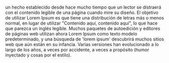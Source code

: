 un hecho establecido desde hace mucho tiempo que un lector se distraerá con el contenido legible de una página cuando mire su diseño.
El objetivo de utilizar Lorem Ipsum es que tiene una distribución de letras más o menos normal, en lugar de utilizar "Contenido aquí,
contenido aquí", lo que hace que parezca un inglés legible. Muchos paquetes de autoedición y editores de páginas web utilizan ahora 
Lorem Ipsum como texto modelo predeterminado, y una búsqueda de 'lorem ipsum' descubrirá muchos sitios web que aún están en su 
infancia. Varias versiones han evolucionado a lo largo de los años, a veces por accidente, a veces a propósito (humor inyectado y 
cosas por el estilo).